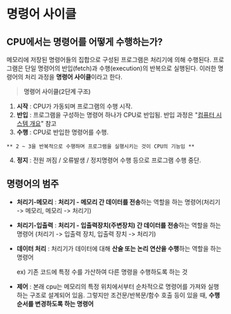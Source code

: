 # 명령어 사이클

## CPU에서는 명령어를 어떻게 수행하는가?

메모리에 저장된 명령어들의 집합으로 구성된 프로그램은 처리기에 의해 수행된다. 프로그램은 단일 명령어의 반입(fetch)과 수행(execution)의 반복으로 실행된다. 이러한 명령어의 처리 과정을 **명령어 사이클**이라고 한다.

> **명령어 사이클(2단계 구조)**
  1. **시작** : CPU가 가동되며 프로그램의 수행 시작.
  2. **반입** : 프로그램을 구성하는 명령어 하나가 CPU로 반입됨. 반입 과정은 "[컴퓨터 시스템 개요](https://github.com/kmkim2689/CS/blob/main/OS/%EC%BB%B4%ED%93%A8%ED%84%B0%20%EC%8B%9C%EC%8A%A4%ED%85%9C%EC%9D%98%20%EA%B0%9C%EC%9A%94.md)" 참고
  3. **수행** : CPU로 반입한 명령어를 수행.
  
    ** 2 ~ 3을 반복적으로 수행하며 프로그램을 실행시키는 것이 CPU의 기능임 **
  4. **정지** : 전원 꺼짐 / 오류발생 / 정지명령어 수행 등으로 프로그램 수행 중단.

## 명령어의 범주

  * **처리기-메모리** : **처리기 - 메모리 간 데이터를 전송**하는 역할을 하는 명령어(처리기 -> 메모리, 메모리 -> 처리기)
  * **처리기-입출력** : **처리기 - 입출력장치(주변장치) 간 데이터를 전송**하는 역할을 하는 명령어 (처리기 -> 입출력 장치, 입출력 장치 -> 처리기)
  * **데이터 처리** : 처리기가 데이터에 대해 **산술 또는 논리 연산을 수행**하는 역할을 하는 명령어
  
    ex) 기존 코드에 특정 수를 가산하여 다른 명령을 수행하도록 하는 것
  * **제어** : 본래 cpu는 메모리의 특정 위치에서부터 순차적으로 명령어를 가져와 실행하는 구조로 설계되어 있음. 그렇지만 조건문/반복문/함수 호출 등이 있을 때, **수행 순서를 변경하도록 하는 명령어**
